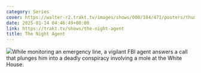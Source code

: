 ```yaml
---
category: Series
cover: https://walter-r2.trakt.tv/images/shows/000/184/471/posters/thumb/f9f72db7bd.jpg.webp
date: 2025-01-14 04:46:49+00:00
link: https://trakt.tv/shows/the-night-agent
title: The Night Agent
---
```


![](https://walter-r2.trakt.tv/images/shows/000/184/471/fanarts/thumb/445451d9a3.jpg)While monitoring an emergency line, a vigilant FBI agent answers a call that plunges him into a deadly conspiracy involving a mole at the White House.

